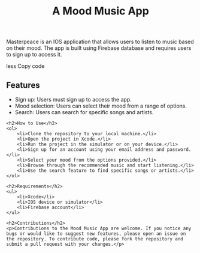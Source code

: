 <!DOCTYPE html>
<html lang="en">
<head>
	<meta charset="UTF-8">
	<meta name="viewport" content="width=device-width, initial-scale=1.0">
	<title>Masterpeace</title>
</head>
<body>
	<header>
		<h1>A Mood Music App</h1>
	</header>
	<main>
		<p>Masterpeace is an IOS application that allows users to listen to music based on their mood. The app is built using Firebase database and requires users to sign up to access it.</p>
less
Copy code
	<h2>Features</h2>
	<ul>
		<li>Sign up: Users must sign up to access the app.</li>
		<li>Mood selection: Users can select their mood from a range of options.</li>
		<li>Search: Users can search for specific songs and artists.</li>
	</ul>

	<h2>How to Use</h2>
	<ol>
		<li>Clone the repository to your local machine.</li>
		<li>Open the project in Xcode.</li>
		<li>Run the project in the simulator or on your device.</li>
		<li>Sign up for an account using your email address and password.</li>
		<li>Select your mood from the options provided.</li>
		<li>Browse through the recommended music and start listening.</li>
		<li>Use the search feature to find specific songs or artists.</li>
	</ol>

	<h2>Requirements</h2>
	<ul>
		<li>Xcode</li>
		<li>IOS device or simulator</li>
		<li>Firebase account</li>
	</ul>

	<h2>Contributions</h2>
	<p>Contributions to the Mood Music App are welcome. If you notice any bugs or would like to suggest new features, please open an issue on the repository. To contribute code, please fork the repository and submit a pull request with your changes.</p>
	
</main>
</body>
</html>

